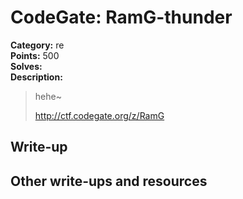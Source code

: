 # CodeGate: RamG-thunder

**Category:** re  
**Points:** 500  
**Solves:**  
**Description:**  

> hehe~
> 
> http://ctf.codegate.org/z/RamG

## Write-up

## Other write-ups and resources

